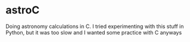 # astroC
Doing astronomy calculations in C. I tried experimenting with this stuff in Python, but it was too slow and I wanted some practice with C anyways

